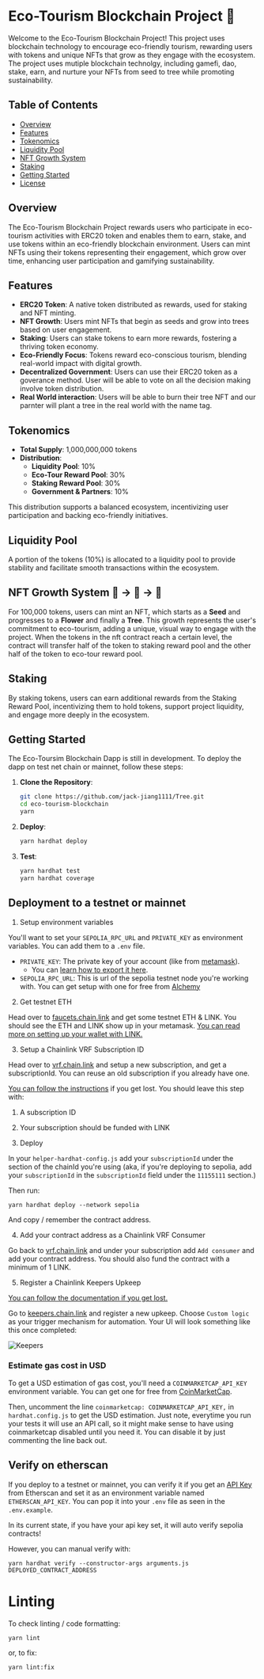 # Eco-Tourism Blockchain Project 🌿

Welcome to the Eco-Tourism Blockchain Project! This project uses blockchain technology to encourage eco-friendly tourism, rewarding users with tokens and unique NFTs that grow as they engage with the ecosystem. The project uses mutiple blockchain technolgy, including gamefi, dao, stake, earn, and nurture your NFTs from seed to tree while promoting sustainability.

## Table of Contents

- [Overview](#overview)
- [Features](#features)
- [Tokenomics](#tokenomics)
- [Liquidity Pool](#liquidity-pool)
- [NFT Growth System](#nft-growth-system)
- [Staking](#staking)
- [Getting Started](#getting-started)
- [License](#license)

## Overview

The Eco-Tourism Blockchain Project rewards users who participate in eco-tourism activities with ERC20 token and enables them to earn, stake, and use tokens within an eco-friendly blockchain environment. Users can mint NFTs using their tokens representing their engagement, which grow over time, enhancing user participation and gamifying sustainability.

## Features

- **ERC20 Token**: A native token distributed as rewards, used for staking and NFT minting.
- **NFT Growth**: Users mint NFTs that begin as seeds and grow into trees based on user engagement.
- **Staking**: Users can stake tokens to earn more rewards, fostering a thriving token economy.
- **Eco-Friendly Focus**: Tokens reward eco-conscious tourism, blending real-world impact with digital growth.
- **Decentralized Government**: Users can use their ERC20 token as a goverance method. User will be able to vote on all the decision making involve token distribution.
- **Real World interaction**: Users will be able to burn their tree NFT and our parnter will plant a tree in the real world with the name tag. 

## Tokenomics

- **Total Supply**: 1,000,000,000 tokens
- **Distribution**:
  - **Liquidity Pool**: 10%
  - **Eco-Tour Reward Pool**: 30%
  - **Staking Reward Pool**: 30%
  - **Government & Partners**: 10%
  
This distribution supports a balanced ecosystem, incentivizing user participation and backing eco-friendly initiatives.

## Liquidity Pool

A portion of the tokens (10%) is allocated to a liquidity pool to provide stability and facilitate smooth transactions within the ecosystem.

## NFT Growth System 🌱 → 🌸 → 🌳

For 100,000 tokens, users can mint an NFT, which starts as a **Seed** and progresses to a **Flower** and finally a **Tree**. This growth represents the user's commitment to eco-tourism, adding a unique, visual way to engage with the project. When the tokens in the nft contract reach a certain level, the contract will transfer half of the token to staking reward pool and the other half of the token to eco-tour reward pool.

## Staking

By staking tokens, users can earn additional rewards from the Staking Reward Pool, incentivizing them to hold tokens, support project liquidity, and engage more deeply in the ecosystem.

## Getting Started

The Eco-Toursim Blockchain Dapp is still in development. To deploy the dapp on test net chain or mainnet, follow these steps:

1. **Clone the Repository**:
   ```bash
   git clone https://github.com/jack-jiang1111/Tree.git
   cd eco-tourism-blockchain
   yarn
2. **Deploy**:
   ```bash
   yarn hardhat deploy
3. **Test**:
   ```bash
   yarn hardhat test
   yarn hardhat coverage

## Deployment to a testnet or mainnet

1. Setup environment variables

You'll want to set your `SEPOLIA_RPC_URL` and `PRIVATE_KEY` as environment variables. You can add them to a `.env` file.

- `PRIVATE_KEY`: The private key of your account (like from [metamask](https://metamask.io/)). 
  - You can [learn how to export it here](https://metamask.zendesk.com/hc/en-us/articles/360015289632-How-to-Export-an-Account-Private-Key).
- `SEPOLIA_RPC_URL`: This is url of the sepolia testnet node you're working with. You can get setup with one for free from [Alchemy](https://alchemy.com/?a=673c802981)

2. Get testnet ETH

Head over to [faucets.chain.link](https://faucets.chain.link/) and get some testnet ETH & LINK. You should see the ETH and LINK show up in your metamask. [You can read more on setting up your wallet with LINK.](https://docs.chain.link/docs/deploy-your-first-contract/#install-and-fund-your-metamask-wallet)

3. Setup a Chainlink VRF Subscription ID

Head over to [vrf.chain.link](https://vrf.chain.link/) and setup a new subscription, and get a subscriptionId. You can reuse an old subscription if you already have one. 

[You can follow the instructions](https://docs.chain.link/docs/get-a-random-number/) if you get lost. You should leave this step with:

1. A subscription ID
2. Your subscription should be funded with LINK

3. Deploy

In your `helper-hardhat-config.js` add your `subscriptionId` under the section of the chainId you're using (aka, if you're deploying to sepolia, add your `subscriptionId` in the `subscriptionId` field under the `11155111` section.)

Then run:
```
yarn hardhat deploy --network sepolia
```

And copy / remember the contract address. 

4. Add your contract address as a Chainlink VRF Consumer

Go back to [vrf.chain.link](https://vrf.chain.link) and under your subscription add `Add consumer` and add your contract address. You should also fund the contract with a minimum of 1 LINK. 

5. Register a Chainlink Keepers Upkeep

[You can follow the documentation if you get lost.](https://docs.chain.link/docs/chainlink-keepers/compatible-contracts/)

Go to [keepers.chain.link](https://keepers.chain.link/new) and register a new upkeep. Choose `Custom logic` as your trigger mechanism for automation. Your UI will look something like this once completed:

![Keepers](./img/keepers.png)


### Estimate gas cost in USD

To get a USD estimation of gas cost, you'll need a `COINMARKETCAP_API_KEY` environment variable. You can get one for free from [CoinMarketCap](https://pro.coinmarketcap.com/signup). 

Then, uncomment the line `coinmarketcap: COINMARKETCAP_API_KEY,` in `hardhat.config.js` to get the USD estimation. Just note, everytime you run your tests it will use an API call, so it might make sense to have using coinmarketcap disabled until you need it. You can disable it by just commenting the line back out. 



## Verify on etherscan

If you deploy to a testnet or mainnet, you can verify it if you get an [API Key](https://etherscan.io/myapikey) from Etherscan and set it as an environment variable named `ETHERSCAN_API_KEY`. You can pop it into your `.env` file as seen in the `.env.example`.

In its current state, if you have your api key set, it will auto verify sepolia contracts!

However, you can manual verify with:

```
yarn hardhat verify --constructor-args arguments.js DEPLOYED_CONTRACT_ADDRESS
```
# Linting

To check linting / code formatting:
```
yarn lint
```
or, to fix: 
```
yarn lint:fix
```
